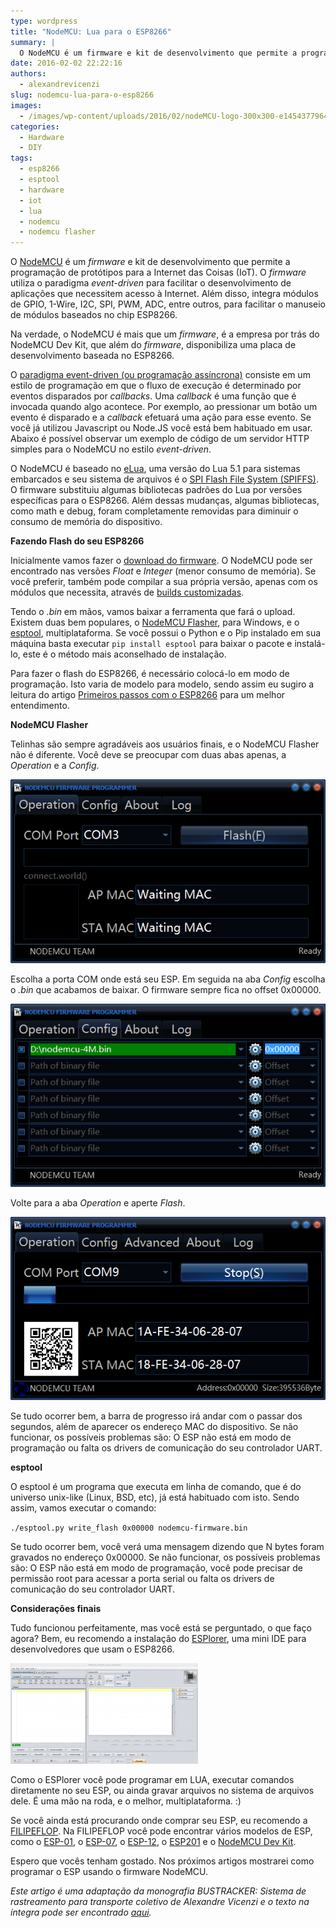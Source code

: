 ```yaml
---
type: wordpress
title: "NodeMCU: Lua para o ESP8266"
summary: |
  O NodeMCU é um firmware e kit de desenvolvimento que permite a programação de protótipos para a Internet das Coisas. O firmware utiliza o paradigma event-driven para facilitar o desenvolvimento de aplicações que necessitem acesso à internet. Além disso, o firmware integra módulos de GPIO, PWM, 1-Wire, I2C, ADC, entre outros, para facilitar o manuseio de módulos baseado no chip ESP8266.
date: 2016-02-02 22:22:16
authors:
  - alexandrevicenzi
slug: nodemcu-lua-para-o-esp8266
images:
  - /images/wp-content/uploads/2016/02/nodeMCU-logo-300x300-e1454377964183.png
categories:
  - Hardware
  - DIY
tags:
  - esp8266
  - esptool
  - hardware
  - iot
  - lua
  - nodemcu
  - nodemcu flasher
---
```


O <a href="http://nodemcu.com/index_en.html" target="_blank">NodeMCU</a> é um <em>firmware</em> e kit de desenvolvimento que permite a programação de protótipos para a Internet das Coisas (IoT). O <em>firmware</em> utiliza o paradigma <em>event-driven</em> para facilitar o desenvolvimento de aplicações que necessitem acesso à Internet. Além disso, integra módulos de GPIO, 1-Wire, I2C, SPI, PWM, ADC, entre outros, para facilitar o manuseio de módulos baseados no chip ESP8266.

Na verdade, o NodeMCU é mais que um <em>firmware</em>, é a empresa por trás do NodeMCU Dev Kit, que além do <em>firmware</em>, disponibiliza uma placa de desenvolvimento baseada no ESP8266.

<!--more-->

O <a href="https://pt.wikipedia.org/wiki/Programa%C3%A7%C3%A3o_orientada_a_eventos" target="_blank">paradigma event-driven (ou programação assíncrona)</a> consiste em um estilo de programação em que o fluxo de execução é determinado por eventos disparados por <em>callbacks</em>. Uma <em>callback</em> é uma função que é invocada quando algo acontece. Por exemplo, ao pressionar um botão um evento é disparado e a <em>callback</em> efetuará uma ação para esse evento. Se você já utilizou Javascript ou Node.JS você está bem habituado em usar. Abaixo é possível observar um exemplo de código de um servidor HTTP simples para o NodeMCU no estilo <em>event-driven</em>.

<script src="//gistfy-app.herokuapp.com/github/ButecoOpenSource/exemplos/nodemcu/simple_http.lua?branch=master" type="text/javascript"></script>

O NodeMCU é baseado no <a href="http://www.eluaproject.net/" target="_blank">eLua</a>, uma versão do Lua 5.1 para sistemas embarcados e seu sistema de arquivos é o <a href="https://github.com/pellepl/spiffs" target="_blank">SPI Flash File System (SPIFFS)</a>. O firmware substituiu algumas bibliotecas padrões do Lua por versões específicas para o ESP8266. Além dessas mudanças, algumas bibliotecas, como math e debug, foram completamente removidas para diminuir o consumo de memória do dispositivo.

<strong>Fazendo Flash do seu ESP8266</strong>

Inicialmente vamos fazer o <a href="https://github.com/nodemcu/nodemcu-firmware/releases" target="_blank">download do firmware</a>. O NodeMCU pode ser encontrado nas versões <em>Float</em> e <em>Integer</em> (menor consumo de memória). Se você preferir, também pode compilar a sua própria versão, apenas com os módulos que necessita, através de <a href="http://nodemcu-build.com/" target="_blank">builds customizadas</a>.

Tendo o <em>.bin</em> em mãos, vamos baixar a ferramenta que fará o upload. Existem duas bem populares, o <a href="https://github.com/nodemcu/nodemcu-flasher">NodeMCU Flasher</a>, para Windows, e o <a href="https://github.com/themadinventor/esptool">esptool</a>, multiplataforma. Se você possui o Python e o Pip instalado em sua máquina basta executar <code>pip install esptool</code> para baixar o pacote e instalá-lo, este é o método mais aconselhado de instalação.

Para fazer o flash do ESP8266, é necessário colocá-lo em modo de programação. Isto varia de modelo para modelo, sendo assim eu sugiro a leitura do artigo <a href="/primeiros-passos-com-o-esp8266">Primeiros passos com o ESP8266</a> para um melhor entendimento.

<strong>NodeMCU Flasher</strong>

Telinhas são sempre agradáveis aos usuários finais, e o NodeMCU Flasher não é diferente. Você deve se preocupar com duas abas apenas, a <em>Operation</em> e a <em>Config</em>.

<img class="aligncenter" src="/images/wp-content/uploads/2016/02/nodemcu_flasher.png" alt="" />

Escolha a porta COM onde está seu ESP. Em seguida na aba <em>Config</em> escolha o <em>.bin</em> que acabamos de baixar. O firmware sempre fica no offset 0x00000.

<img class="aligncenter" src="/images/wp-content/uploads/2016/02/nodemcu_firmware_config.png" alt="" />

Volte para a aba <em>Operation</em> e aperte <em>Flash</em>.

<img class="aligncenter" src="/images/wp-content/uploads/2016/02/nodemcu_flash_underway.png" alt="" />

Se tudo ocorrer bem, a barra de progresso irá andar com o passar dos segundos, além de aparecer os endereço MAC do dispositivo. Se não funcionar, os possíveis problemas são: O ESP não está em modo de programação ou falta os drivers de comunicação do seu controlador UART.

<strong>esptool</strong>

O esptool é um programa que executa em linha de comando, que é do universo unix-like (Linux, BSD, etc), já está habituado com isto. Sendo assim, vamos executar o comando:

<code>./esptool.py write_flash 0x00000 nodemcu-firmware.bin </code>

Se tudo ocorrer bem, você verá uma mensagem dizendo que N bytes foram gravados no endereço 0x00000. Se não funcionar, os possíveis problemas são: O ESP não está em modo de programação, você pode precisar de permissão root para acessar a porta serial ou falta os drivers de comunicação do seu controlador UART.

<strong>Considerações finais</strong>

Tudo funcionou perfeitamente, mas você está se perguntado, o que faço agora? Bem, eu recomendo a instalação do <a href="http://esp8266.ru/esplorer/" target="_blank">ESPlorer</a>, uma mini IDE para desenvolvedores que usam o ESP8266.

<a href="/images/wp-content/uploads/2016/02/ide_esplorer.png" rel="attachment wp-att-4707"><img class="size-medium wp-image-4707 aligncenter" src="/images/wp-content/uploads/2016/02/ide_esplorer-300x161.png" alt="ide_esplorer" width="300" height="161" /></a>

Como o ESPlorer você pode programar em LUA, executar comandos diretamente no seu ESP, ou ainda gravar arquivos no sistema de arquivos dele. É uma mão na roda, e o melhor, multiplataforma. :)

Se você ainda está procurando onde comprar seu ESP, eu recomendo a <a href="http://www.filipeflop.com/?utm_medium=Post&utm_campaign=ButecoOpenSource" target="_blank">FILIPEFLOP</a>. Na FILIPEFLOP você pode encontrar vários modelos de ESP, como o <a href="http://www.filipeflop.com/pd-1f55ad-modulo-wifi-esp8266-esp-01.html?utm_medium=Post&utm_campaign=ButecoOpenSource">ESP-01</a>, o <a href="http://www.filipeflop.com/pd-2c1464-modulo-wifi-esp8266-esp-07.html?utm_medium=Post&utm_campaign=ButecoOpenSource" target="_blank">ESP-07</a>, o <a href="http://www.filipeflop.com/pd-2c1441-modulo-wifi-esp8266-esp-12e.html?utm_medium=Post&utm_campaign=ButecoOpenSource" target="_blank">ESP-12</a>, o <a href="http://www.filipeflop.com/pd-2c1419-modulo-wifi-esp8266-esp-201.html?utm_medium=Post&utm_campaign=ButecoOpenSource" target="_blank">ESP201</a> e o <a href="http://www.filipeflop.com/pd-2c140d-modulo-wifi-esp8266-nodemcu-esp-12e.html?utm_medium=Post&utm_campaign=ButecoOpenSource" target="_blank">NodeMCU Dev Kit</a>.

Espero que vocês tenham gostado. Nos próximos artigos mostrarei como programar o ESP usando o firmware NodeMCU.

<em>Este artigo é uma adaptação da monografia BUSTRACKER: Sistema de rastreamento para transporte coletivo de Alexandre Vicenzi e o texto na íntegra pode ser encontrado <a href="https://raw.githubusercontent.com/alexandrevicenzi/tcc/master/monografia/tcc_bcc_2015_2_avicenzi_AlexandreVicenzi-VF.pdf" target="_blank">aqui</a>.</em>
